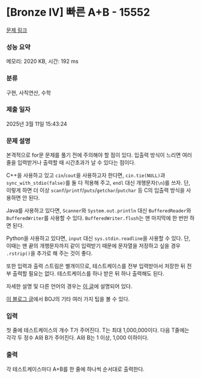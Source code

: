 # [Bronze IV] 빠른 A+B - 15552 

[문제 링크](https://www.acmicpc.net/problem/15552) 

### 성능 요약

메모리: 2020 KB, 시간: 192 ms

### 분류

구현, 사칙연산, 수학

### 제출 일자

2025년 3월 11일 15:43:24

### 문제 설명

<p style="user-select: auto !important;">본격적으로 for문 문제를 풀기 전에 주의해야 할 점이 있다. 입출력 방식이 느리면 여러 줄을 입력받거나 출력할 때 시간초과가 날 수 있다는 점이다.</p>

<p style="user-select: auto !important;">C++을 사용하고 있고 <code style="user-select: auto !important;">cin</code>/<code style="user-select: auto !important;">cout</code>을 사용하고자 한다면, <code style="user-select: auto !important;">cin.tie(NULL)</code>과 <code style="user-select: auto !important;">sync_with_stdio(false)</code>를 둘 다 적용해 주고, <code style="user-select: auto !important;">endl</code> 대신 개행문자(<code style="user-select: auto !important;">\n</code>)를 쓰자. 단, 이렇게 하면 더 이상 <code style="user-select: auto !important;">scanf</code>/<code style="user-select: auto !important;">printf</code>/<code style="user-select: auto !important;">puts</code>/<code style="user-select: auto !important;">getchar</code>/<code style="user-select: auto !important;">putchar</code> 등 C의 입출력 방식을 사용하면 안 된다.</p>

<p style="user-select: auto !important;">Java를 사용하고 있다면, <code style="user-select: auto !important;">Scanner</code>와 <code style="user-select: auto !important;">System.out.println</code> 대신 <code style="user-select: auto !important;">BufferedReader</code>와 <code style="user-select: auto !important;">BufferedWriter</code>를 사용할 수 있다. <code style="user-select: auto !important;">BufferedWriter.flush</code>는 맨 마지막에 한 번만 하면 된다.</p>

<p style="user-select: auto !important;">Python을 사용하고 있다면, <code style="user-select: auto !important;">input</code> 대신 <code style="user-select: auto !important;">sys.stdin.readline</code>을 사용할 수 있다. 단, 이때는 맨 끝의 개행문자까지 같이 입력받기 때문에 문자열을 저장하고 싶을 경우 <code style="user-select: auto !important;">.rstrip()</code>을 추가로 해 주는 것이 좋다.</p>

<p style="user-select: auto !important;">또한 입력과 출력 스트림은 별개이므로, 테스트케이스를 전부 입력받아서 저장한 뒤 전부 출력할 필요는 없다. 테스트케이스를 하나 받은 뒤 하나 출력해도 된다.</p>

<p style="user-select: auto !important;">자세한 설명 및 다른 언어의 경우는 <a href="http://www.acmicpc.net/board/view/22716" style="user-select: auto !important;">이 글</a>에 설명되어 있다.</p>

<p style="user-select: auto !important;"><a href="http://www.acmicpc.net/blog/view/55" style="user-select: auto !important;">이 블로그 글</a>에서 BOJ의 기타 여러 가지 팁을 볼 수 있다.</p>

### 입력 

 <p style="user-select: auto !important;">첫 줄에 테스트케이스의 개수 T가 주어진다. T는 최대 1,000,000이다. 다음 T줄에는 각각 두 정수 A와 B가 주어진다. A와 B는 1 이상, 1,000 이하이다.</p>

### 출력 

 <p style="user-select: auto !important;">각 테스트케이스마다 A+B를 한 줄에 하나씩 순서대로 출력한다.</p>


